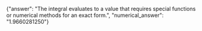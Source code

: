 {"answer": "The integral evaluates to a value that requires special functions or numerical methods for an exact form.", "numerical_answer": "1.9660281250"}